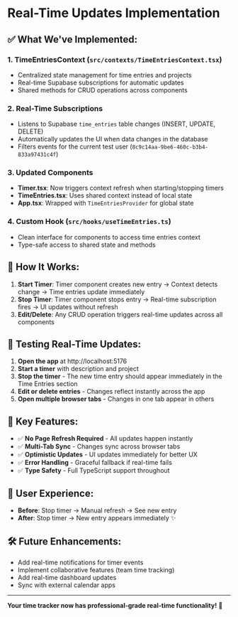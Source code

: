 # Real-Time Updates Implementation

## ✅ **What We've Implemented:**

### 1. **TimeEntriesContext** (`src/contexts/TimeEntriesContext.tsx`)

- Centralized state management for time entries and projects
- Real-time Supabase subscriptions for automatic updates
- Shared methods for CRUD operations across components

### 2. **Real-Time Subscriptions**

- Listens to Supabase `time_entries` table changes (INSERT, UPDATE, DELETE)
- Automatically updates the UI when data changes in the database
- Filters events for the current test user (`8c9c14aa-9be6-460c-b3b4-833a97431c4f`)

### 3. **Updated Components**

- **Timer.tsx**: Now triggers context refresh when starting/stopping timers
- **TimeEntries.tsx**: Uses shared context instead of local state
- **App.tsx**: Wrapped with `TimeEntriesProvider` for global state

### 4. **Custom Hook** (`src/hooks/useTimeEntries.ts`)

- Clean interface for components to access time entries context
- Type-safe access to shared state and methods

## 🚀 **How It Works:**

1. **Start Timer**: Timer component creates new entry → Context detects change → Time entries update immediately
2. **Stop Timer**: Timer component stops entry → Real-time subscription fires → UI updates without refresh
3. **Edit/Delete**: Any CRUD operation triggers real-time updates across all components

## 🧪 **Testing Real-Time Updates:**

1. **Open the app** at http://localhost:5176
2. **Start a timer** with description and project
3. **Stop the timer** - The new time entry should appear immediately in the Time Entries section
4. **Edit or delete entries** - Changes reflect instantly across the app
5. **Open multiple browser tabs** - Changes in one tab appear in others

## 🔧 **Key Features:**

- ✅ **No Page Refresh Required** - All updates happen instantly
- ✅ **Multi-Tab Sync** - Changes sync across browser tabs
- ✅ **Optimistic Updates** - UI updates immediately for better UX
- ✅ **Error Handling** - Graceful fallback if real-time fails
- ✅ **Type Safety** - Full TypeScript support throughout

## 📱 **User Experience:**

- **Before**: Stop timer → Manual refresh → See new entry
- **After**: Stop timer → New entry appears immediately ✨

## 🛠 **Future Enhancements:**

- Add real-time notifications for timer events
- Implement collaborative features (team time tracking)
- Add real-time dashboard updates
- Sync with external calendar apps

---

**Your time tracker now has professional-grade real-time functionality!** 🎉

